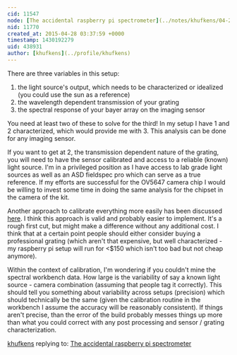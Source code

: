 ```yaml
---
cid: 11547
node: [The accidental raspberry pi spectrometer](../notes/khufkens/04-25-2015/the-accidental-raspberry-pi-spectrometer)
nid: 11770
created_at: 2015-04-28 03:37:59 +0000
timestamp: 1430192279
uid: 438931
author: [khufkens](../profile/khufkens)
---
```


There are three variables in this setup:

1) the light source's output, which needs to be characterized or idealized (you could use the sun as a reference)
2) the wavelength dependent transmission of your grating
3) the spectral response of your bayer array on the imaging sensor

You need at least two of these to solve for the third! In my setup I have 1 and 2 characterized, which would provide me with 3. This analysis can be done for any imaging sensor.

If you want to get at 2, the transmission dependent nature of the grating, you will need to have the sensor calibrated and access to a reliable (known) light source. I'm in a privileged position as I have access to lab grade light sources as well as an ASD fieldspec pro which can serve as a true reference. If my efforts are successful for the OV5647 camera chip I would be willing to invest some time in doing the same analysis for the chipset in the camera of the kit.

Another approach to calibrate everything more easily has been discussed [here](http://publiclab.org/notes/stoft/02-25-2015/plab-spectrometer-gain-correction). I think this approach is valid and probably easier to implement. It's a rough first cut, but might make a difference without any additional cost. I think that at a certain point people should either consider buying a professional grating (which aren't that expensive, but well characterized - my raspberry pi setup will run for <$150 which isn't too bad but not cheap anymore).

Within the context of calibration, I'm wondering if you couldn't mine the spectral workbench data. How large is the variability of say a known light source - camera combination (assuming that people tag it correctly). This should tell you something about variability across setups (precision) which should technically be the same (given the calibration routine in the workbench I assume the accuracy will be reasonably consistent). If things aren't precise, than the error of the build probably messes things up more than what you could correct with any post processing and sensor / grating characterization.

[khufkens](../profile/khufkens) replying to: [The accidental raspberry pi spectrometer](../notes/khufkens/04-25-2015/the-accidental-raspberry-pi-spectrometer)

